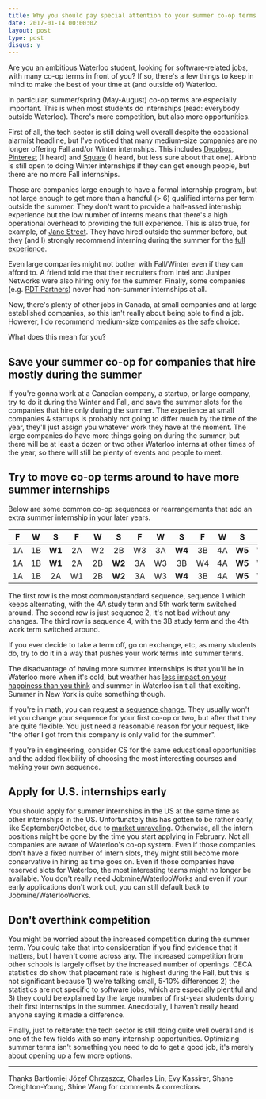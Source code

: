 ```yaml
---
title: Why you should pay special attention to your summer co-op terms
date: 2017-01-14 00:00:02
layout: post
type: post
disqus: y
---
```


Are you an ambitious Waterloo student, looking for software-related jobs, with many co-op terms in front of you? If so, there's a few things to keep in mind to make the best of your time at (and outside of) Waterloo.

In particular, summer/spring (May-August) co-op terms are especially important. This is when most students do internships (read: everybody outside Waterloo). There's more competition, but also more opportunities.

First of all, the tech sector is still doing well overall despite the occasional alarmist headline, but I've noticed that many medium-size companies are no longer offering Fall and/or Winter internships. This includes [Dropbox](https://www.dropbox.com/jobs), [Pinterest](https://careers.pinterest.com/careers/interns-and-new-grads) (I heard) and [Square](https://squareup.com/ca/careers/university) (I heard, but less sure about that one). Airbnb is still open to doing Winter internships if they can get enough people, but there are no more Fall internships.

Those are companies large enough to have a formal internship program, but not large enough to get more than a handful (> 6) qualified interns per term outside the summer. They don't want to provide a half-assed internship experience but the low number of interns means that there's a high operational overhead to providing the full experience. This is also true, for example, of [Jane Street](https://www.janestreet.com/join-jane-street/internships/). They have hired outside the summer before, but they (and I) strongly recommend interning during the summer for the [full experience](http://digitalfreepen.com/2017/01/07/jane-street-thinking.html).

Even large companies might not bother with Fall/Winter even if they can afford to. A friend told me that their recruiters from Intel and Juniper Networks were also hiring only for the summer. Finally, some companies (e.g. [PDT Partners](http://www.pdtpartners.com/careers.html)) never had non-summer internships at all.

Now, there's plenty of other jobs in Canada, at small companies and at large established companies, so this isn't really about being able to find a job. However, I do recommend medium-size companies as the [safe choice](/2017/01/13/medium-software-internships.html):

What does this mean for you?

Save your summer co-op for companies that hire mostly during the summer
-----------------------------------------------------------------------

If you're gonna work at a Canadian company, a startup, or large company, try to do it during the Winter and Fall, and save the summer slots for the companies that hire only during the summer. The experience at small companies & startups is probably not going to differ much by the time of the year, they'll just assign you whatever work they have at the moment. The large companies do have more things going on during the summer, but there will be at least a dozen or two other Waterloo interns at other times of the year, so there will still be plenty of events and people to meet.

Try to move co-op terms around to have more summer internships
--------------------------------------------------------------

Below are some common co-op sequences or rearrangements that add an extra summer internship in your later years.

  F |  W |   S  |  F |  W |   S  |  F |  W |   S  |  F |  W |   S  |  F |  W
:--:|:--:| :--: |:--:|:--:| :--: |:--:|:--:| :--: |:--:|:--:| :--: |:--:|:--:
 1A | 1B |**W1**| 2A | W2 |  2B  | W3 | 3A |**W4**| 3B | 4A |**W5**| W6 | 4B
 1A | 1B |**W1**| 2A | 2B |**W2**| 3A | W3 |  3B  | W4 | 4A |**W5**| W6 | 4B
 1A | 1B |  2A  | W1 | 2B |**W2**| 3A | W3 |**W4**| 3B | 4A |**W5**| W6 | 4B

The first row is the most common/standard sequence, sequence 1 which keeps alternating, with the 4A study term and 5th work term switched around. The second row is just sequence 2, it's not bad without any changes. The third row is sequence 4, with the 3B study term and the 4th work term switched around.

If you ever decide to take a term off, go on exchange, etc, as many students do, try to do it in a way that pushes your work terms into summer terms.

The disadvantage of having more summer internships is that you'll be in Waterloo more when it's cold, but weather has [less impact on your happiness than you think](http://journals.sagepub.com/doi/abs/10.1111/1467-9280.00066) and summer in Waterloo isn't all that exciting. Summer in New York is quite something though.

If you're in math, you can request a [sequence change](https://uwaterloo.ca/co-operative-education/faculty-mathematics-request-academicwork-term-sequence-change). They usually won't let you change your sequence for your first co-op or two, but after that they are quite flexible. You just need a reasonable reason for your request, like "the offer I got from this company is only valid for the summer".

If you're in engineering, consider CS for the same educational opportunities and the added flexibility of choosing the most interesting courses and making your own sequence.

Apply for U.S. internships early
--------------------------------

You should apply for summer internships in the US at the same time as other internships in the US. Unfortunately this has gotten to be rather early, like September/October, due to [market unraveling](https://blogs.janestreet.com/unraveling/). Otherwise, all the intern positions might be gone by the time you start applying in February. Not all companies are aware of Waterloo's co-op system. Even if those companies don't have a fixed number of intern slots, they might still become more conservative in hiring as time goes on. Even if those companies have reserved slots for Waterloo, the most interesting teams might no longer be available. You don't really need Jobmine/WaterlooWorks and even if your early applications don't work out, you can still default back to Jobmine/WaterlooWorks.

Don't overthink competition
---------------------------

You might be worried about the increased competition during the summer term. You could take that into consideration if you find evidence that it matters, but I haven't come across any. The increased competition from other schools is largely offset by the increased number of openings. CECA statistics do show that placement rate is highest during the Fall, but this is not significant because 1) we're talking small, 5-10% differences 2) the statistics are not specific to software jobs, which are especially plentiful and 3) they could be explained by the large number of first-year students doing their first internships in the summer. Anecdotally, I haven't really heard anyone saying it made a difference.

Finally, just to reiterate: the tech sector is still doing quite well overall and is one of the few fields with so many internship opportunities. Optimizing summer terms isn't something you need to do to get a good job, it's merely about opening up a few more options.

----------

Thanks Bartlomiej Józef Chrząszcz, Charles Lin, Evy Kassirer, Shane Creighton-Young, Shine Wang for comments & corrections.
